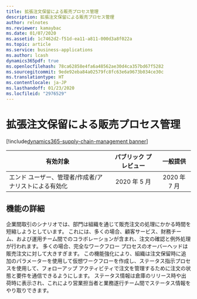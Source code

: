 ```yaml
---
title: 拡張注文保留による販売プロセス管理
description: 拡張注文保留による販売プロセス管理
author: relnotes
ms.reviewer: kamaybac
ms.date: 01/07/2020
ms.assetid: 1c7462d2-f51d-ea11-a811-000d3a8f022a
ms.topic: article
ms.service: business-applications
ms.author: lcash
dynamics365pdf: true
ms.openlocfilehash: 78ca62858e4fa6a48562ae30d4ca357bd67f5282
ms.sourcegitcommit: 9ede92eba84a02579fc8fc63e6a9673b034ce30c
ms.translationtype: HT
ms.contentlocale: ja-JP
ms.lasthandoff: 01/23/2020
ms.locfileid: "2976529"
---
```

# <a name="sales-process-control-via-enhanced-order-holds"></a>拡張注文保留による販売プロセス管理
[!include[dynamics365-supply-chain-management banner](../includes/dynamics365-supply-chain-management.md)]

| 有効対象    |  パブリック プレビュー | 一般提供 | 
| ---------- | :----------: |:----------: |
|エンド ユーザー、管理者/作成者/アナリストによる有効化|2020 年 5 月| 2020 年 7 月|






## <a name="feature-details"></a>機能の詳細
<!--feature detail start -->
企業間取引のシナリオでは、部門は組織を通じて販売注文の処理にかかる時間を短縮しようとしています。 これには、多くの場合、顧客サービス、財務チーム、および運用チーム間でのコラボレーションが含まれ、注文の確認と例外処理が行われます。 多くの場合、完全なワークフロー プロセスのオーバーヘッドは販売注文に対して大きすぎます。 この機能強化により、組織は注文保留時に追加のパラメーターを使用して仮想ワークフローを作成し、ステータス指示プロセスを使用して、フォローアップ アクティビティで注文を管理するために注文の状態と要件を通信できるようにします。 ステータス情報は倉庫のリリース時や出荷時に表示され、これにより営業担当者と業務遂行チーム間でステータス情報をやり取りできます。 

<!--![Enhanced order holds](media/sales-process-control-via-enhanced-order-holds-1.png "Enhanced order holds")-->
<!--feature detail end -->









